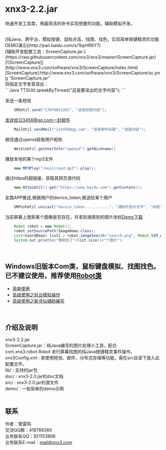 # xnx3-2.2.jar

快速开发工具类，用最简洁的命令实现想要的功能。辅助模拟开发。

<br/>
[纯Java，跨平台，模拟按键、鼠标点击、找图、找色，实现简单按键精灵的功能 DEMO演示](http://pan.baidu.com/s/1bpHR6Y7)
<br/>[辅助开发配套工具：ScreenCapture.jar:](https://raw.githubusercontent.com/xnx3/xnx3/master/ScreenCapture.jar)
<br/>
[![ScreenCapture]](http://www.xnx3.com/software/xnx3/ScreenCapture/index.html)  
[ScreenCapture]:http://www.xnx3.com/software/xnx3/ScreenCapture/sc.png "ScreenCapture.jar"  
<br/>
将指定文字发音读出：<br/>
```Java
    TTSUtil.speakByThread("这是要读出的文字内容");
```

发送一条短信<br/>
```Java
    SMSUtil.send("17076012262", "这是短信内容");
```
  
发送给123456@qq.com一封邮件<br/>
```Java
    MailUtil.sendMail("123456@qq.com", "这是邮件标题", "这是内容");
```

微信通过openid获取用户昵称<br/>
```Java
    WeiXinUtil.getUserInfo("openid").getNickname()
```

播放本地的某个mp3文件<br/>
```Java
    new MP3Play("/music/asd.mp3").play();
```

通过https的超链接，获取其网页源代码<br/>
```Java
    new HttpsUtil().get("https://www.baidu.com").getContent();
```

友盟APP推送,根据用户的device_token,推送给某个用户<br/>
```Java
    UMPushUtil.unicast("device_token...........", "通知栏提示文字", "标题", "内容");
```

当前屏幕上搜索某个图像是否存在，并拿到搜索到的图片坐标[Demo下载](http://pan.baidu.com/s/1bpHR6Y7)<br/>
```Java
    Robot robot = new Robot();
    robot.setSourcePath(ImageDemo.class);
    List<CoordBean> list1 = robot.imageSearch("search.png", Robot.SIM_ACCURATE);
    System.out.println("搜索到了"+list.size()+"个图片");
```
<br/>  

## Windows旧版本Com类，鼠标键盘模拟、找图找色。已不建议使用，推荐使用[Robot类](http://www.xnx3.com/software/xnx3/doc/com/xnx3/robot/Robot.html)
* [简单使用](http://www.xnx3.com/doc/j2se_util/20150209/127.html)
* [高级使用之前台模拟操作](http://www.xnx3.com/doc/j2se_util/20150210/128.html)
* [高级使用之新寻仙辅助编写](http://www.xnx3.com/doc/j2se_util/20150211/129.html)
<br/>

## 介绍及说明
xnx3-2.2.jar <br/>
ScreenCapture.jar：纯Java编写的图片处理小工具，配合 com.xnx3.robot.Robot 进行屏幕找图的纯Java按键精灵事件操作。 <br/>
xnx3Config.xml : 若使用短信、邮件、分布式存储等功能，需在src目录下放入此配置文件。<br/>
lib/  : 支持的jar包<br/>
doc/  : xnx3-2.0.jar的doc文档<br/>
src/  : xnx3-2.0.jar的源文件<br/>
demo/ : 一些简单的demo示例<br/>
<br/>

## 联系
作者：管雷鸣<br/>
交流QQ群：418768360  <br/>
业务联系QQ：921153866<br/>
业务联系E-mail：mail@xnx3.com<br/>
